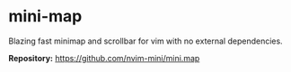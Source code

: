 # mini-map

Blazing fast minimap and scrollbar for vim with no external dependencies.

**Repository:** <https://github.com/nvim-mini/mini.map>
